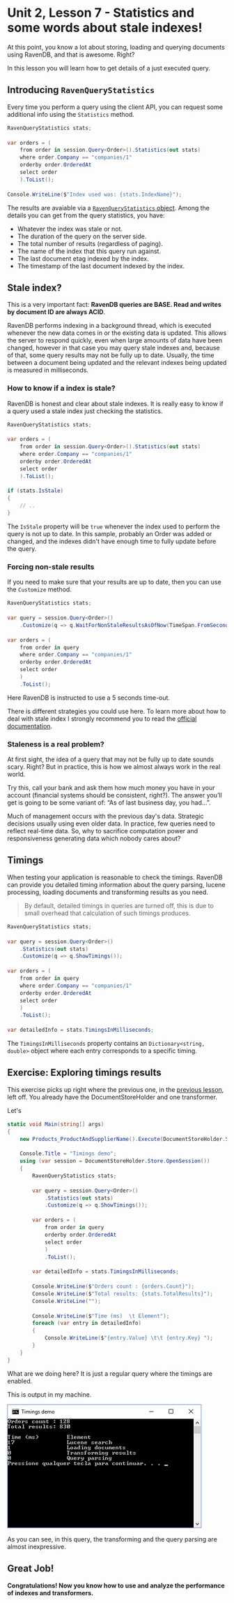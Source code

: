 # Unit 2, Lesson 7 - Statistics and some words about stale indexes! 

At this point, you know a lot about storing, loading and querying documents using
RavenDB, and that is awesome. Right?

In this lesson you will learn how to get details of a just executed query.  

## Introducing `RavenQueryStatistics`

Every time you perform a query using the client API, you can request
some additional info using the `Statistics` method.

````csharp
RavenQueryStatistics stats;

var orders = (
    from order in session.Query<Order>().Statistics(out stats)
    where order.Company == "companies/1"
    orderby order.OrderedAt
    select order
    ).ToList();

Console.WriteLine($"Index used was: {stats.IndexName}");
````

The results are avaiable via a [`RavenQueryStatistics` object](https://ravendb.net/docs/article-page/latest/all/glossary/raven-query-statistics). 
Among the details you can get from the query statistics, you have: 

* Whatever the index was stale or not.
* The duration of the query on the server side.
* The total number of results (regardless of paging).
* The name of the index that this query run against.
* The last document etag indexed by the index.
* The timestamp of the last document indexed by the index.

## Stale index?

This is a very important fact: **RavenDB queries are BASE. Read and writes by document ID are always ACID**. 

RavenDB performs indexing in a background thread, which is executed whenever the new data comes in 
or the existing data is updated. This allows the server to respond quickly, even when large 
amounts of data have been changed, however in that case you may query stale indexes and, because
of that, some query results may not be fully up to date. Usually, the time between a document being
updated and the relevant indexes being updated is measured in milliseconds.

### How to know if a index is stale?

RavenDB is honest and clear about stale indexes. It is really easy to know if a query used a 
stale index just checking the statistics.

````csharp
RavenQueryStatistics stats;

var orders = (
    from order in session.Query<Order>().Statistics(out stats)
    where order.Company == "companies/1"
    orderby order.OrderedAt
    select order
    ).ToList();

if (stats.IsStale) 
{
    // ..
}
````

The `IsStale` property will be `true` whenever the index used to perform the query is not 
up to date. In this sample, probably an Order was added or changed, and the indexes didn't 
have enough time to fully update before the query.

### Forcing non-stale results

If you need to make sure that your results are up to date, then you can use the `Customize` method.

````csharp
RavenQueryStatistics stats;

var query = session.Query<Order>()
    .Customize(q => q.WaitForNonStaleResultsAsOfNow(TimeSpan.FromSeconds(5)));

var orders = (
    from order in query
    where order.Company == "companies/1"
    orderby order.OrderedAt
    select order
    )
    .ToList();
````

Here RavenDB is instructed to use a 5 seconds time-out.

There is different strategies you could use here. To learn more about how to deal with stale index
I strongly recommend you to read the [official documentation](https://ravendb.net/docs/article-page/3.5/csharp/indexes/stale-indexes).

### Staleness is a real problem?
At first sight, the idea of a query that may not be fully up to date sounds scary. Right? 
But in practice, this is how we almost always work in the real world. 

Try this, call your bank and ask them how much money you have in your account (financial systems should be
consistent, right?). The answer you’ll get is going to be some variant of: “As of last business day, you had…”.

Much of management occurs with the previous day's data. Strategic decisions usually using even older data. 
In practice, few queries need to reflect real-time data. So, why to sacrifice computation power and
responsiveness generating data which nobody cares about?

## Timings

When testing your application is reasonable to check the timings. RavenDB can provide you 
detailed timing information about the query parsing, lucene processing, loading documents and transforming results as 
you need.

> By default, detailed timings in queries are turned off, this is due to small overhead that calculation of such timings produces.

````csharp
RavenQueryStatistics stats;

var query = session.Query<Order>()
    .Statistics(out stats)
    .Customize(q => q.ShowTimings());

var orders = (
    from order in query
    where order.Company == "companies/1"
    orderby order.OrderedAt
    select order
    )
    .ToList();

var detailedInfo = stats.TimingsInMilliseconds;
````

The `TimingsInMilliseconds` property contains an `Dictionary<string, double>` object where each
entry corresponds to a specific timing.

## Exercise: Exploring timings results

This exercise picks up right where the previous one, in the [previous lesson](../lesson6/README.md), left off. 
You already have the DocumentStoreHolder and one transformer.

Let's 

````csharp
static void Main(string[] args)
{
    new Products_ProductAndSupplierName().Execute(DocumentStoreHolder.Store);

    Console.Title = "Timings demo";
    using (var session = DocumentStoreHolder.Store.OpenSession())
    {
        RavenQueryStatistics stats;

        var query = session.Query<Order>()
            .Statistics(out stats)
            .Customize(q => q.ShowTimings());

        var orders = (
            from order in query
            orderby order.OrderedAt
            select order
            )
            .ToList();

        var detailedInfo = stats.TimingsInMilliseconds;

        Console.WriteLine($"Orders count : {orders.Count}");
        Console.WriteLine($"Total results: {stats.TotalResults}");
        Console.WriteLine("");

        Console.WriteLine($"Time (ms)  \t Element");
        foreach (var entry in detailedInfo)
        {
            Console.WriteLine($"{entry.Value} \t\t {entry.Key} ");
        }
    }
}
````

What are we doing here? It is just a regular query where the timings are enabled.

This is output in my machine.

![timings output](images/unit2-timings.png)

As you can see, in this query, the transforming and the query parsing are almost inexpressive.




 



## Great Job!

**Congratulations! Now you know how to use and analyze the performance of indexes and transformers.**




